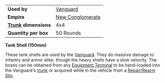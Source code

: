 |                                                 |                                                |
| ----------------------------------------------- | ---------------------------------------------- |
| **Used by**                                     | [Vanguard](../vehicles/Vanguard.md)            |
| **Empire**                                      | [New Conglomerate](../etc/New_Conglomerate.md) |
| **[Trunk](../terminology/Trunk.md) dimensions** | 4x4                                            |
| **Quantity per box**                            | 50 Rounds                                      |

**Tank Shell (150mm)**

These tank shells are used by the [Vanguard](../vehicles/Vanguard.md). They do
massive damage to infantry and armor alike, though the heavy shells have a slow
velocity. The boxes can be obtained from any
[Equipment Terminal](../items/Equipment_Terminal.md) to be hand-loaded into the
Vanguard's [trunk](../terminology/Trunk.md) or acquired while in the vehicle
from a [Repair/Rearm Silo](../items/Repair_Rearm_Silo.md).



